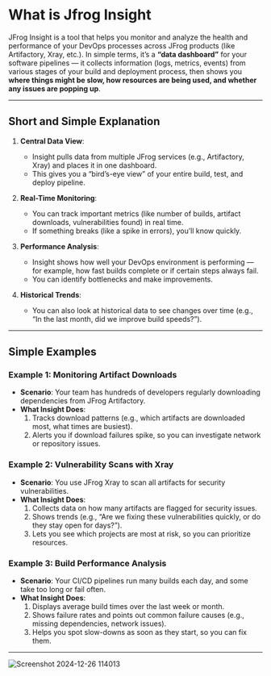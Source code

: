 # What is Jfrog Insight
JFrog Insight is a tool that helps you monitor and analyze the health and performance of your DevOps processes across JFrog products (like Artifactory, Xray, etc.). In simple terms, it’s a **“data dashboard”** for your software pipelines — it collects information (logs, metrics, events) from various stages of your build and deployment process, then shows you **where things might be slow, how resources are being used, and whether any issues are popping up**.

* * *

**Short and Simple Explanation**
--------------------------------

1.  **Central Data View**:
    
    *   Insight pulls data from multiple JFrog services (e.g., Artifactory, Xray) and places it in one dashboard.
    *   This gives you a “bird’s-eye view” of your entire build, test, and deploy pipeline.
2.  **Real-Time Monitoring**:
    
    *   You can track important metrics (like number of builds, artifact downloads, vulnerabilities found) in real time.
    *   If something breaks (like a spike in errors), you’ll know quickly.
3.  **Performance Analysis**:
    
    *   Insight shows how well your DevOps environment is performing — for example, how fast builds complete or if certain steps always fail.
    *   You can identify bottlenecks and make improvements.
4.  **Historical Trends**:
    
    *   You can also look at historical data to see changes over time (e.g., “In the last month, did we improve build speeds?”).

* * *

**Simple Examples**
-------------------

### **Example 1: Monitoring Artifact Downloads**

*   **Scenario**: Your team has hundreds of developers regularly downloading dependencies from JFrog Artifactory.
*   **What Insight Does**:
    1.  Tracks download patterns (e.g., which artifacts are downloaded most, what times are busiest).
    2.  Alerts you if download failures spike, so you can investigate network or repository issues.

### **Example 2: Vulnerability Scans with Xray**

*   **Scenario**: You use JFrog Xray to scan all artifacts for security vulnerabilities.
*   **What Insight Does**:
    1.  Collects data on how many artifacts are flagged for security issues.
    2.  Shows trends (e.g., “Are we fixing these vulnerabilities quickly, or do they stay open for days?”).
    3.  Lets you see which projects are most at risk, so you can prioritize resources.

### **Example 3: Build Performance Analysis**

*   **Scenario**: Your CI/CD pipelines run many builds each day, and some take too long or fail often.
*   **What Insight Does**:
    1.  Displays average build times over the last week or month.
    2.  Shows failure rates and points out common failure causes (e.g., missing dependencies, network issues).
    3.  Helps you spot slow-downs as soon as they start, so you can fix them.

* * *
![Screenshot 2024-12-26 114013](https://github.com/user-attachments/assets/21544121-5856-449b-b59a-649ee260b604)
